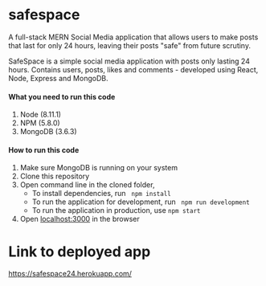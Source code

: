 # safespace
A full-stack MERN Social Media application that allows users to make posts that last for only 24 hours, leaving their posts "safe" from future scrutiny.

SafeSpace is a simple social media application with posts only lasting 24 hours. Contains users, posts, likes and comments - developed using React, Node, Express and MongoDB. 



#### What you need to run this code
1. Node (8.11.1)
2. NPM (5.8.0)
3. MongoDB (3.6.3)

####  How to run this code
1. Make sure MongoDB is running on your system 
2. Clone this repository
3. Open command line in the cloned folder,
   - To install dependencies, run ```  npm install  ```
   - To run the application for development, run ```  npm run development  ```
   - To run the application in production, use ``` npm start ```
4. Open [localhost:3000](http://localhost:3000/) in the browser

# Link to deployed app
https://safespace24.herokuapp.com/






